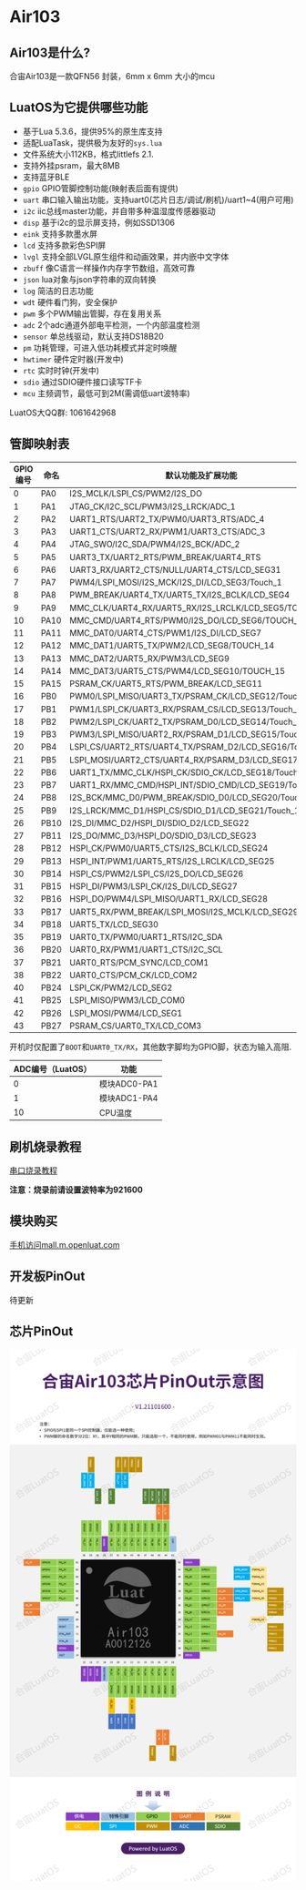 # Air103

## Air103是什么?

合宙Air103是一款QFN56 封装，6mm x 6mm 大小的mcu

## LuatOS为它提供哪些功能

* 基于Lua 5.3.6，提供95%的原生库支持
* 适配LuaTask，提供极为友好的`sys.lua`
* 文件系统大小112KB，格式littlefs 2.1.
* 支持外挂psram，最大8MB
* 支持蓝牙BLE
* `gpio` GPIO管脚控制功能(映射表后面有提供)
* `uart` 串口输入输出功能，支持uart0(芯片日志/调试/刷机)/uart1~4(用户可用)
* `i2c` iic总线master功能，并自带多种温湿度传感器驱动
* `disp` 基于i2c的显示屏支持，例如SSD1306
* `eink` 支持多款墨水屏
* `lcd` 支持多款彩色SPI屏
* `lvgl` 支持全部LVGL原生组件和动画效果，并内嵌中文字体
* `zbuff` 像C语言一样操作内存字节数组，高效可靠
* `json` lua对象与json字符串的双向转换
* `log` 简洁的日志功能
* `wdt` 硬件看门狗，安全保护
* `pwm` 多个PWM输出管脚，存在复用关系
* `adc` 2个adc通道外部电平检测，一个内部温度检测
* `sensor` 单总线驱动，默认支持DS18B20
* `pm` 功耗管理，可进入低功耗模式并定时唤醒
* `hwtimer` 硬件定时器(开发中)
* `rtc` 实时时钟(开发中)
* `sdio` 通过SDIO硬件接口读写TF卡
* `mcu` 主频调节，最低可到2M(需调低uart波特率)

LuatOS大QQ群: 1061642968

## 管脚映射表

| GPIO编号 | 命名 | 默认功能及扩展功能     |
| -------- | ---- | ---------------------- |
|0|PA0|I2S_MCLK/LSPI_CS/PWM2/I2S_DO|
|1|PA1|JTAG_CK/I2C_SCL/PWM3/I2S_LRCK/ADC_1|
|2|PA2|UART1_RTS/UART2_TX/PWM0/UART3_RTS/ADC_4|
|3|PA3|UART1_CTS/UART2_RX/PWM1/UART3_CTS/ADC_3|
|4|PA4|JTAG_SWO/I2C_SDA/PWM4/I2S_BCK/ADC_2|
|5|PA5|UART3_TX/UART2_RTS/PWM_BREAK/UART4_RTS|
|6|PA6|UART3_RX/UART2_CTS/NULL/UART4_CTS/LCD_SEG31|
|7|PA7|PWM4/LSPI_MOSI/I2S_MCK/I2S_DI/LCD_SEG3/Touch_1|
|8|PA8|PWM_BREAK/UART4_TX/UART5_TX/I2S_BCLK/LCD_SEG4|
|9|PA9|MMC_CLK/UART4_RX/UART5_RX/I2S_LRCLK/LCD_SEG5/TOUCH_2|
|10|PA10|MMC_CMD/UART4_RTS/PWM0/I2S_DO/LCD_SEG6/TOUCH_3|
|11|PA11|MMC_DAT0/UART4_CTS/PWM1/I2S_DI/LCD_SEG7|
|12|PA12|MMC_DAT1/UART5_TX/PWM2/LCD_SEG8/TOUCH_14|
|13|PA13|MMC_DAT2/UART5_RX/PWM3/LCD_SEG9|
|14|PA14|MMC_DAT3/UART5_CTS/PWM4/LCD_SEG10/TOUCH_15|
|15|PA15|PSRAM_CK/UART5_RTS/PWM_BREAK/LCD_SEG11|
|16|PB0|PWM0/LSPI_MISO/UART3_TX/PSRAM_CK/LCD_SEG12/Touch_4|
|17|PB1|PWM1/LSPI_CK/UART3_RX/PSRAM_CS/LCD_SEG13/Touch_5|
|18|PB2|PWM2/LSPI_CK/UART2_TX/PSRAM_D0/LCD_SEG14/Touch_6|
|19|PB3|PWM3/LSPI_MISO/UART2_RX/PSRAM_D1/LCD_SEG15/Touch_7|
|20|PB4|LSPI_CS/UART2_RTS/UART4_TX/PSRAM_D2/LCD_SEG16/Touch_8|
|21|PB5|LSPI_MOSI/UART2_CTS/UART4_RX/PSARM_D3/LCD_SEG17/Touch_9|
|22|PB6|UART1_TX/MMC_CLK/HSPI_CK/SDIO_CK/LCD_SEG18/Touch_10|
|23|PB7|UART1_RX/MMC_CMD/HSPI_INT/SDIO_CMD/LCD_SEG19/Touch_11|
|24|PB8|I2S_BCK/MMC_D0/PWM_BREAK/SDIO_D0/LCD_SEG20/Touch_12|
|25|PB9|I2S_LRCK/MMC_D1/HSPI_CS/SDIO_D1/LCD_SEG21/Touch_13|
|26|PB10|I2S_DI/MMC_D2/HSPI_DI/SDIO_D2/LCD_SEG22|
|27|PB11|I2S_DO/MMC_D3/HSPI_DO/SDIO_D3/LCD_SEG23|
|28|PB12|HSPI_CK/PWM0/UART5_CTS/I2S_BCLK/LCD_SEG24|
|29|PB13|HSPI_INT/PWM1/UART5_RTS/I2S_LRCLK/LCD_SEG25|
|30|PB14|HSPI_CS/PWM2/LSPI_CS/I2S_DO/LCD_SEG26|
|31|PB15|HSPI_DI/PWM3/LSPI_CK/I2S_DI/LCD_SEG27|
|32|PB16|HSPI_DO/PWM4/LSPI_MISO/UART1_RX/LCD_SEG28|
|33|PB17|UART5_RX/PWM_BREAK/LSPI_MOSI/I2S_MCLK/LCD_SEG29|
|34|PB18|UART5_TX/LCD_SEG30|
|35|PB19|UART0_TX/PWM0/UART1_RTS/I2C_SDA|
|36|PB20|UART0_RX/PWM1/UART1_CTS/I2C_SCL|
|37|PB21|UART0_RTS/PCM_SYNC/LCD_COM1|
|38|PB22|UART0_CTS/PCM_CK/LCD_COM2|
|40|PB24|LSPI_CK/PWM2/LCD_SEG2|
|41|PB25|LSPI_MISO/PWM3/LCD_COM0|
|42|PB26|LSPI_MOSI/PWM4/LCD_SEG1|
|43|PB27|PSRAM_CS/UART0_TX/LCD_COM3|

开机时仅配置了`BOOT`和`UART0_TX/RX`，其他数字脚均为GPIO脚，状态为输入高阻.

| ADC编号（LuatOS） | 功能         |
| ----------------- | ------------ |
| 0                 | 模块ADC0-PA1 |
| 1                 | 模块ADC1-PA4 |
| 10                | CPU温度      |

## 刷机烧录教程

[串口烧录教程](flash.html#id2)

**注意：烧录前请设置波特率为921600**

## 模块购买

[手机访问mall.m.openluat.com](https://mall.m.openluat.com)

## 开发板PinOut

待更新

## 芯片PinOut

![](img/air103_chip_pinout.png)
